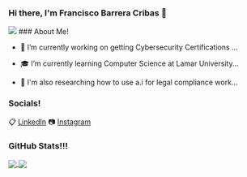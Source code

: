 ### Hi there, I'm Francisco Barrera Cribas 👋


<img src= 'https://github.com/cri-bas/cri-bas/assets/112018728/f6b6156c-c307-4e58-a988-b15a34af0dd2' />
### About Me!

- 🔭 I’m currently working on getting Cybersecurity Certifications ...
  
- 🎓 I’m currently learning Computer Science at Lamar University...
  
- 🌱 I'm also researching how to use a.i for legal compliance work...

### Socials!
📋 [LinkedIn](https://www.linkedin.com/in/fbcribas)
📷 [Instagram](https://www.instagram.com/cri.bas?igsh=aXBmbzJ1bGxvbTRm&utm_source=qr)



### GitHub Stats!!!
<a href="https://github.com/cri-bas/cri-bas">
  <img align="center" src="https://github-readme-stats.vercel.app/api/top-langs/?username=cri-bas&hide=makefile,html,tex&title_color=ffffff&text_color=c9cacc&icon_color=2bbc8a&bg_color=1d1f21&langs_count=3" />
</a>
<a href="https://github.com/cri-bas/cri-bas">
  <img align="center" src="https://github-readme-stats.vercel.app/api?username=cri-bas&show_icons=true&line_height=27&count_private=true&title_color=ffffff&text_color=c9cacc&icon_color=2bbc8a&bg_color=1d1f21" />
</a>



